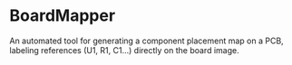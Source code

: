 # BoardMapper
An automated tool for generating a component placement map on a PCB, labeling references (U1, R1, C1…) directly on the board image.
